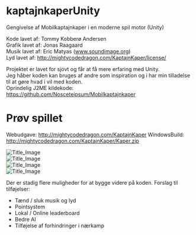 # kaptajnkaperUnity
Gengivelse af Mobilkaptajnkaper i en moderne spil motor (Unity)

Kode lavet af: Tommy Kobberø Andersen  
Grafik lavet af: Jonas Raagaard  
Musik lavet af: Eric Matyas (www.soundimage.org)  
Lyd lavet af: http://mightycodedragon.com/KaptajnKaper/license/  

Projektet er lavet for sjovt og får at få mere erfaring med Unity.  
Jeg håber koden kan bruges af andre som inspiration og i har min tilladelse til at gøre hvad i vil med koden.  
Oprindelig J2ME kildekode: https://github.com/Nosceteipsum/Mobilkaptajnkaper

# Prøv spillet
Webudgave: http://mightycodedragon.com/KaptajnKaper
WindowsBuild: http://mightycodedragon.com/KaptajnKaper/Kaper.zip

![Title_Image](http://logicwork.net/images/github/unity_kk_title.png)  
![Title_Image](http://logicwork.net/images/github/unity_kk.jpg)  
![Title_Image](http://logicwork.net/images/github/unity_kk1.jpg)  
![Title_Image](http://logicwork.net/images/github/unity_kk2.jpg)  

Der er stadig flere muligheder for at bygge videre på koden. 
Forslag til tilføjelser:
* Tænd / sluk musik og lyd
* Pointsystem
* Lokal / Online leaderboard
* Bedre AI
* Tilføjelse af forhindringer i nærkamp

